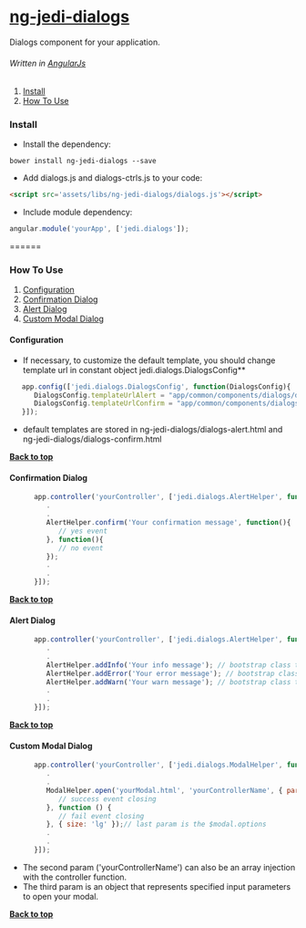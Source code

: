 # [ng-jedi-dialogs](https://github.com/jediproject/ng-jedi-dialogs)
Dialogs component for your application.
###### Written in [AngularJs](https://angularjs.org/)

  1. [Install](#install)
  1. [How To Use](#how-to-use)

### Install

* Install the dependency:
```shell
bower install ng-jedi-dialogs --save
```

* Add dialogs.js and dialogs-ctrls.js to your code:
```html
<script src='assets/libs/ng-jedi-dialogs/dialogs.js'></script>
```

* Include module dependency:
```javascript
angular.module('yourApp', ['jedi.dialogs']);
```

======

### How To Use

  1. [Configuration](#configuration)
  1. [Confirmation Dialog](#confirmation-dialog)
  1. [Alert Dialog](#alert-dialog)
  1. [Custom Modal Dialog](#custom-modal-dialog)

#### Configuration
   
   - If necessary, to customize the default template, you should change template url in constant object jedi.dialogs.DialogsConfig**

   ```javascript
      app.config(['jedi.dialogs.DialogsConfig', function(DialogsConfig){
         DialogsConfig.templateUrlAlert = "app/common/components/dialogs/dialogs-alert.html";
         DialogsConfig.templateUrlConfirm = "app/common/components/dialogs/dialogs-confirm.html";
      }]);
   ```
   - default templates are stored in ng-jedi-dialogs/dialogs-alert.html and ng-jedi-dialogs/dialogs-confirm.html

**[Back to top](#how-to-use)**

#### Confirmation Dialog

```javascript
      app.controller('yourController', ['jedi.dialogs.AlertHelper', function(AlertHelper){
         .
         .
         AlertHelper.confirm('Your confirmation message', function(){
            // yes event
         }, function(){
            // no event
         });
         .
         .
      }]);
```
   
   **[Back to top](#how-to-use)**

#### Alert Dialog

```javascript
      app.controller('yourController', ['jedi.dialogs.AlertHelper', function(AlertHelper){
         .
         .
         AlertHelper.addInfo('Your info message'); // bootstrap class text-info
         AlertHelper.addError('Your error message'); // bootstrap class text-danger
         AlertHelper.addWarn('Your warn message'); // bootstrap class text-dangerwarning
         .
         .
      }]);
```

   **[Back to top](#how-to-use)**

#### Custom Modal Dialog

```javascript
      app.controller('yourController', ['jedi.dialogs.ModalHelper', function(ModalHelper){
         .
         .
         ModalHelper.open('yourModal.html', 'yourControllerName', { param1: value1, param2: value2 }, function () {
            // success event closing
         }, function () {
            // fail event closing
         }, { size: 'lg' });// last param is the $modal.options
         .
         .
      }]);
```
   - The second param ('yourControllerName') can also be an array injection with the controller function.
   - The third param is an object that represents specified input parameters to open your modal.

**[Back to top](#how-to-use)**
